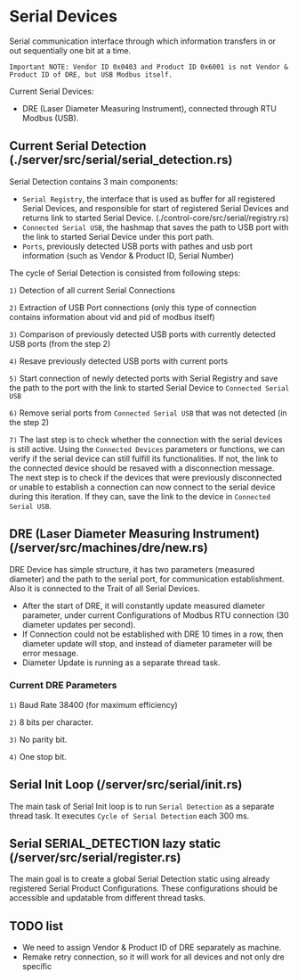# Serial Devices
Serial communication interface through which information transfers in or out sequentially one bit at a time.

`Important NOTE: Vendor ID 0x0403 and Product ID 0x6001 is not Vendor & Product ID of DRE, but USB Modbus itself.`

Current Serial Devices:
- DRE (Laser Diameter Measuring Instrument), connected through RTU Modbus (USB).

## Current Serial Detection (./server/src/serial/serial_detection.rs)
Serial Detection contains 3 main components:
- `Serial Registry`, the interface that is used as buffer for all registered Serial Devices, and responsible for start of registered Serial Devices and returns link to started Serial Device. (./control-core/src/serial/registry.rs)
- `Connected Serial USB`, the hashmap that saves the path to USB port with the link to started Serial Device under this port path.
- `Ports`, previously detected USB ports with pathes and usb port information (such as Vendor & Product ID, Serial Number)

The cycle of Serial Detection is consisted from following steps:

`1)` Detection of all current Serial Connections

`2)` Extraction of USB Port connections (only this type of connection contains information about vid and pid of modbus itself)

`3)` Comparison of previously detected USB ports with currently detected USB ports (from the step 2)

`4)` Resave previously detected USB ports with current ports

`5)` Start connection of newly detected ports with Serial Registry and save the path to the port with the link to started Serial Device to `Connected Serial USB`

`6)` Remove serial ports from `Connected Serial USB` that was not detected (in the step 2)

`7)` The last step is to check whether the connection with the serial devices is still active. Using the `Connected Devices` parameters or functions, we can verify if the serial device can still fulfill its functionalities. If not, the link to the connected device should be resaved with a disconnection message. 
The next step is to check if the devices that were previously disconnected or unable to establish a connection can now connect to the serial device during this iteration. If they can, save the link to the device in `Connected Serial USB`.

## DRE (Laser Diameter Measuring Instrument) (/server/src/machines/dre/new.rs)
DRE Device has simple structure, it has two parameters (measured diameter) and the path to the serial port, for communication establishment. Also it is connected to the Trait of all Serial Devices.

- After the start of DRE, it will constantly update measured diameter parameter, under current Configurations of Modbus RTU connection (30 diameter updates per second).
- If Connection could not be established with DRE 10 times in a row, then diameter update will stop, and instead of diameter parameter will be error message.
- Diameter Update is running as a separate thread task.
### Current DRE Parameters
`1)` Baud Rate 38400 (for maximum efficiency)

`2)` 8 bits per character.

`3)` No parity bit.

`4)` One stop bit.

## Serial Init Loop (/server/src/serial/init.rs)
The main task of Serial Init loop is to run `Serial Detection` as a separate thread task. It executes `Cycle of Serial Detection` each 300 ms.

## Serial SERIAL_DETECTION lazy static (/server/src/serial/register.rs)
The main goal is to create a global Serial Detection static using already registered Serial Product Configurations. These configurations should be accessible and updatable from different thread tasks.

## TODO list
- We need to assign Vendor & Product ID of DRE separately as machine.
- Remake retry connection, so it will work for all devices and not only dre specific
